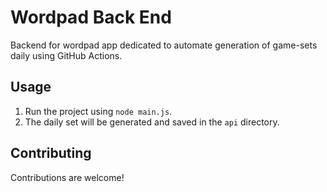# Wordpad Back End

Backend for wordpad app dedicated to automate generation of game-sets daily using GitHub Actions.

## Usage

1. Run the project using `node main.js`.
2. The daily set will be generated and saved in the `api` directory.

## Contributing

Contributions are welcome!
